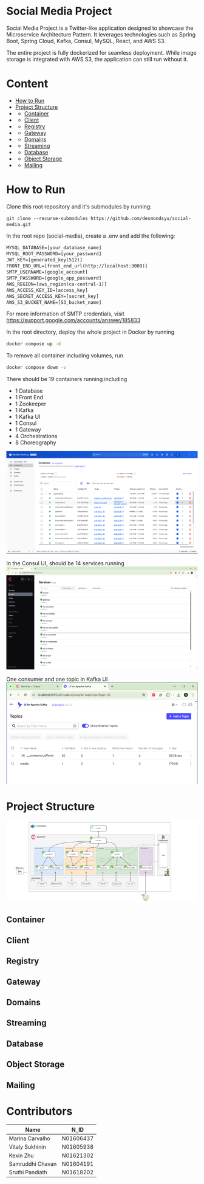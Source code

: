# Social Media Project
Social Media Project is a Twitter-like application designed to showcase the Microservice Architecture Pattern. It leverages technologies such as Spring Boot, Spring Cloud, Kafka, Consul, MySQL, React, and AWS S3.

The entire project is fully dockerized for seamless deployment. While image storage is integrated with AWS S3, the application can still run without it.

# Content
- [How to Run](#how-to-run)
- [Project Structure](#project-structure)
- - [Container](#container)
- - [Client](#client)
- - [Registry](#registry)
- - [Gateway](#gateway)
- - [Domains](#domains)
- - [Streaming](#streaming)
- - [Database](#database)
- - [Object Storage](#object-storage)
- - [Mailing](#mailing)

# How to Run
Clone this root repository and it's submodules by running: 

```
git clone --recurse-submodules https://github.com/desmondsyu/social-media.git
```

In the root repo (social-media), create a .env and add the following: 

```env
MYSQL_DATABASE=[your_database_name] 
MYSQL_ROOT_PASSWORD=[your_password] 
JWT_KEY=[generated_key(512)]
FRONT_END_URL=[front_end_url(http://localhost:3000)]
SMTP_USERNAME=[google_account]
SMTP_PASSWORD=[google_app_password]
AWS_REGION=[aws_region(ca-central-1)]
AWS_ACCESS_KEY_ID=[access_key]
AWS_SECRET_ACCESS_KEY=[secret_key]
AWS_S3_BUCKET_NAME=[S3_bucket_name]
```

For more information of SMTP credentials, visit https://support.google.com/accounts/answer/185833

In the root directory, deploy the whole project in Docker by running
```bash
docker compose up -d
```

To remove all container including volumes, run
```bash
docker compose dowm -v
```
There should be 19 containers running including
- 1 Database
- 1 Front End
- 1 Zookeeper
- 1 Kafka
- 1 Kafka UI
- 1 Consul
- 1 Gateway
- 4 Orchestrations
- 8 Choreography

![img.png](img.png)

In the Consul UI, should be 14 services running
![img_1.png](img_1.png)

One consumer and one topic in Kafka UI
![img_2.png](img_2.png)

# Project Structure
![img_3.png](img_3.png)

## Container

## Client

## Registry

## Gateway

## Domains

## Streaming

## Database

## Object Storage

## Mailing


# Contributors
| Name | N_ID |
| ----------- | ----------- |
| Marina Carvalho | N01606437 |
| Vitaly Sukhinin | N01605938 |
| Kexin Zhu | N01621302 |
| Samruddhi Chavan | N01604191 |
| Sruthi Pandiath | N01618202 |
